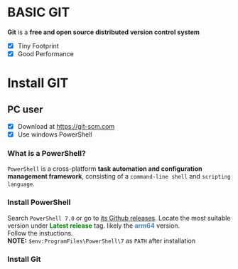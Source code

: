 # BASIC GIT
**Git** is a **free and open source distributed version control system** 
- [x] Tiny Footprint 
- [x] Good Performance

# Install GIT
## PC user
- [x] Download at https://git-scm.com
- [x] Use windows PowerShell 
### What is a PowerShell?
`PowerShell` is a cross-platform **task automation and configuration management framework**, consisting of a `command-line shell` and `scripting language`. <br>
### Install PowerShell
Search `PowerShell 7.0` or go to  [its Github releases](https://github.com/PowerShell/PowerShell/releases). Locate the most suitable version under <span style="color:green; font-weight:bold">Latest release</span> tag. likely the <span style="color:steelblue; font-weight:bold">arm64</span> version. <br>
Follow the instuctions. <br>
**NOTE:** `$env:ProgramFiles\PowerShell\7` as `PATH` after installation
### Install Git

